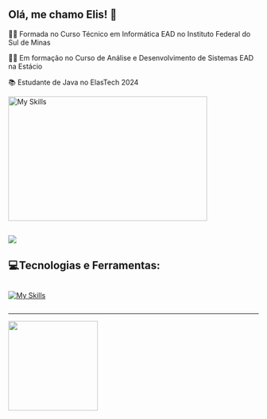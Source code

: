 ## Olá, me chamo Elis! 👋

👩‍🎓 Formada no Curso Técnico em Informática EAD no Instituto Federal do Sul de Minas

👩‍💻 Em formação no Curso de Análise e Desenvolvimento de Sistemas EAD na Estácio

📚 Estudante de Java no ElasTech 2024


<img src="https://github.com/ElisIrons/ElisIrons/assets/86434261/fcf49b36-96da-4b5c-afdf-a12070b93349" alt="My Skills" width="400" height="250">

<a href="https://www.linkedin.com/in/elis-rodrigues-cardoso-46566413a/" target="_blank"><img loading="lazy" src="https://img.shields.io/badge/-LinkedIn-%230077B5?style=for-the-badge&logo=linkedin&logoColor=white" target="_blank"></a>   
---

## 💻Tecnologias e Ferramentas:

<div style="display: flex; justify-content: flex-start; align-items: center;">
    <a href="https://skillicons.dev" target="_blank">
      
  ![My Skills](https://skillicons.dev/icons?i=html,css,js,ts,java,php,postgresql,bootstrap,react&perline=)

</div>

---

<div>
<a href="https://github.com/ElisIrons">
<img loading="lazy" height="180em" src="https://github-readme-stats.vercel.app/api/top-langs/?username=ElisIrons&layout=compact&langs_count=7&theme=dracula"/>
</div>
<!---
ElisIrons/ElisIrons is a ✨ special ✨ repository because its `README.md` (this file) appears on your GitHub profile.
You can click the Preview link to take a look at your changes.
--->


